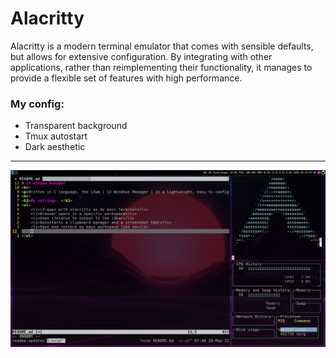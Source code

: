 # Alacritty
Alacritty is a modern terminal emulator that comes with sensible defaults, but allows for extensive configuration. By integrating with other applications, rather than reimplementing their functionality, it manages to provide a flexible set of features with high performance.
<h3>My config: </h3>
<ul>
    <li>Transparent background</li>
    <li>Tmux autostart</li>
    <li>Dark aesthetic</li>
</ul>
<hr>
<img src="arch.png" alt="">

